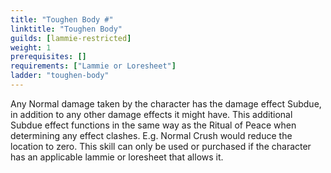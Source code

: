 ```yaml
---
title: "Toughen Body #"
linktitle: "Toughen Body"
guilds: [lammie-restricted]
weight: 1
prerequisites: []
requirements: ["Lammie or Loresheet"]
ladder: "toughen-body"
---
```

Any Normal damage taken by the character has the damage effect Subdue, in addition to any other damage effects it might have. This additional Subdue effect functions in the same way as the Ritual of Peace when determining any effect clashes. E.g. Normal Crush would reduce the location to zero. This skill can only be used or purchased if the character has an applicable lammie or loresheet that allows it.